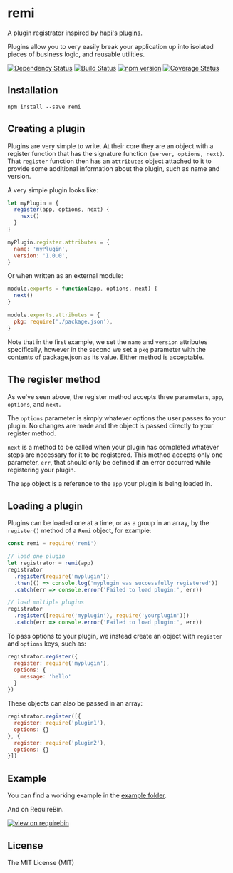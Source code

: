 # remi

A plugin registrator inspired by [hapi's plugins](http://hapijs.com/tutorials/plugins).

Plugins allow you to very easily break your application up into isolated pieces of
business logic, and reusable utilities.

[![Dependency Status](https://david-dm.org/zkochan/remi/status.svg?style=flat)](https://david-dm.org/zkochan/remi)
[![Build Status](https://travis-ci.org/zkochan/remi.svg?branch=master)](https://travis-ci.org/zkochan/remi)
[![npm version](https://badge.fury.io/js/remi.svg)](http://badge.fury.io/js/remi)
[![Coverage Status](https://coveralls.io/repos/zkochan/remi/badge.svg?branch=master&service=github)](https://coveralls.io/github/zkochan/remi?branch=master)


## Installation

```
npm install --save remi
```


## Creating a plugin

Plugins are very simple to write. At their core they are an object with a register
function that has the signature function `(server, options, next)`. That `register`
function then has an `attributes` object attached to it to provide some
additional information about the plugin, such as name and version.

A very simple plugin looks like:

```js
let myPlugin = {
  register(app, options, next) {
    next()
  }
}

myPlugin.register.attributes = {
  name: 'myPlugin',
  version: '1.0.0',
}
```

Or when written as an external module:

```js
module.exports = function(app, options, next) {
  next()
}

module.exports.attributes = {
  pkg: require('./package.json'),
}
```

Note that in the first example, we set the `name` and `version` attributes specifically,
however in the second we set a `pkg` parameter with the contents of package.json as
its value. Either method is acceptable.


## The register method

As we've seen above, the register method accepts three parameters, `app`, `options`, and `next`.

The `options` parameter is simply whatever options the user passes to your plugin.
No changes are made and the object is passed directly to your register method.

`next` is a method to be called when your plugin has completed whatever steps are
necessary for it to be registered. This method accepts only one parameter, `err`,
that should only be defined if an error occurred while registering your plugin.

The `app` object is a reference to the `app` your plugin is being loaded in.


## Loading a plugin

Plugins can be loaded one at a time, or as a group in an array, by the
`register()` method of a `Remi` object, for example:

```js
const remi = require('remi')

// load one plugin
let registrator = remi(app)
registrator
  .register(require('myplugin'))
  .then(() => console.log('myplugin was successfully registered'))
  .catch(err => console.error('Failed to load plugin:', err))

// load multiple plugins
registrator
  .register([require('myplugin'), require('yourplugin')])
  .catch(err => console.error('Failed to load plugin:', err))
```

To pass options to your plugin, we instead create an object with `register` and `options` keys, such as:

```js
registrator.register({
  register: require('myplugin'),
  options: {
    message: 'hello'
  }
})
```

These objects can also be passed in an array:

```js
registrator.register([{
  register: require('plugin1'),
  options: {}
}, {
  register: require('plugin2'),
  options: {}
}])
```


## Example

You can find a working example in the [example folder](example).

And on RequireBin.

[![view on requirebin](http://requirebin.com/badge.png)](http://requirebin.com/?gist=27ea2b9d6dc72abea03c)


## License

The MIT License (MIT)
